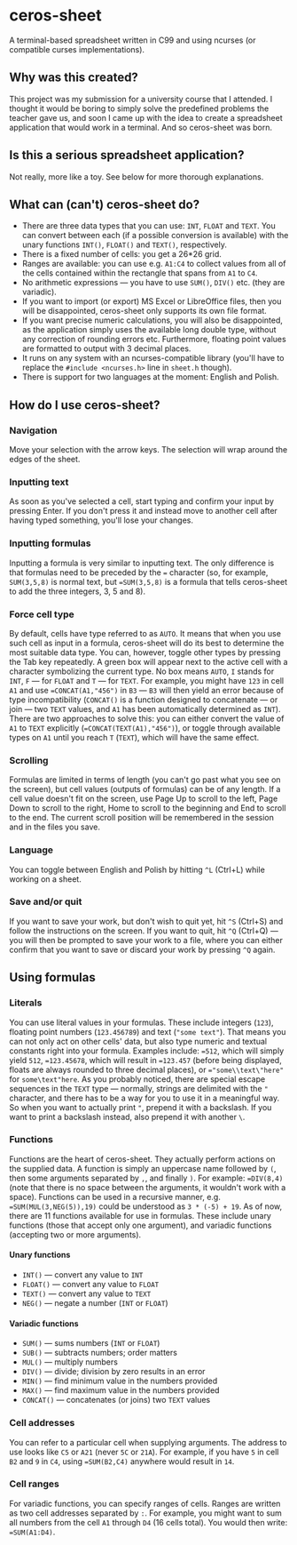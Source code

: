 # ceros-sheet
A terminal-based spreadsheet written in C99 and using ncurses (or compatible curses implementations).

## Why was this created?
This project was my submission for a university course that I attended. I thought it would be boring to simply solve the predefined problems the teacher gave us, and soon I came up with the idea to create a spreadsheet application that would work in a terminal. And so ceros-sheet was born.

## Is this a serious spreadsheet application?
Not really, more like a toy. See below for more thorough explanations.

## What can (can't) ceros-sheet do?
* There are three data types that you can use: `INT`, `FLOAT` and `TEXT`. You can convert between each (if a possible conversion is available) with the unary functions `INT()`, `FLOAT()` and `TEXT()`, respectively.
* There is a fixed number of cells: you get a 26*26 grid.
* Ranges are available: you can use e.g. `A1:C4` to collect values from all of the cells contained within the rectangle that spans from `A1` to `C4`.
* No arithmetic expressions &mdash; you have to use `SUM()`, `DIV()` etc. (they are variadic).
* If you want to import (or export) MS Excel or LibreOffice files, then you will be disappointed, ceros-sheet only supports its own file format.
* If you want precise numeric calculations, you will also be disappointed, as the application simply uses the available long double type, without any correction of rounding errors etc. Furthermore, floating point values are formatted to output with 3 decimal places.
* It runs on any system with an ncurses-compatible library (you'll have to replace the `#include <ncurses.h>` line in `sheet.h` though).
* There is support for two languages at the moment: English and Polish.

## How do I use ceros-sheet?

### Navigation
Move your selection with the arrow keys. The selection will wrap around the edges of the sheet.

### Inputting text
As soon as you've selected a cell, start typing and confirm your input by pressing Enter. If you don't press it and instead move to another cell after having typed something, you'll lose your changes.

### Inputting formulas
Inputting a formula is very similar to inputting text. The only difference is that formulas need to be preceded by the `=` character (so, for example, `SUM(3,5,8)` is normal text, but `=SUM(3,5,8)` is a formula that tells ceros-sheet to add the three integers, 3, 5 and 8).

### Force cell type
By default, cells have type referred to as `AUTO`. It means that when you use such cell as input in a formula, ceros-sheet will do its best to determine the most suitable data type. You can, however, toggle other types by pressing the Tab key repeatedly. A green box will appear next to the active cell with a character symbolizing the current type. No box means `AUTO`, `I` stands for `INT`, `F` &mdash; for `FLOAT` and `T` &mdash; for `TEXT`. For example, you might have `123` in cell `A1` and use `=CONCAT(A1,"456")` in `B3` &mdash; `B3` will then yield an error because of type incompatibility (`CONCAT()` is a function designed to concatenate &mdash; or join &mdash; two `TEXT` values, and `A1` has been automatically determined as `INT`). There are two approaches to solve this: you can either convert the value of `A1` to `TEXT` explicitly (`=CONCAT(TEXT(A1),"456")`), or toggle through available types on `A1` until you reach `T` (`TEXT`), which will have the same effect.

### Scrolling
Formulas are limited in terms of length (you can't go past what you see on the screen), but cell values (outputs of formulas) can be of any length. If a cell value doesn't fit on the screen, use Page Up to scroll to the left, Page Down to scroll to the right, Home to scroll to the beginning and End to scroll to the end. The current scroll position will be remembered in the session and in the files you save.

### Language
You can toggle between English and Polish by hitting `^L` (Ctrl+L) while working on a sheet.

### Save and/or quit
If you want to save your work, but don't wish to quit yet, hit `^S` (Ctrl+S) and follow the instructions on the screen. If you want to quit, hit `^Q` (Ctrl+Q) &mdash; you will then be prompted to save your work to a file, where you can either confirm that you want to save or discard your work by pressing `^Q` again.

## Using formulas

### Literals
You can use literal values in your formulas. These include integers (`123`), floating point numbers (`123.456789`) and text (`"some text"`). That means you can not only act on other cells' data, but also type numeric and textual constants right into your formula. Examples include: `=512`, which will simply yield `512`, `=123.45678`, which will result in `=123.457` (before being displayed, floats are always rounded to three decimal places), or `="some\\text\"here"` for `some\text"here`. As you probably noticed, there are special escape sequences in the `TEXT` type &mdash; normally, strings are delimited with the `"` character, and there has to be a way for you to use it in a meaningful way. So when you want to actually print `"`, prepend it with a backslash. If you want to print a backslash instead, also prepend it with another `\`.

### Functions
Functions are the heart of ceros-sheet. They actually perform actions on the supplied data. A function is simply an uppercase name followed by `(`, then some arguments separated by `,`, and finally `)`. For example: `=DIV(8,4)` (note that there is no space between the arguments, it wouldn't work with a space).
Functions can be used in a recursive manner, e.g. `=SUM(MUL(3,NEG(5)),19)` could be understood as `3 * (-5) + 19`.
As of now, there are 11 functions available for use in formulas. These include unary functions (those that accept only one argument), and variadic functions (accepting two or more arguments).

#### Unary functions
* `INT()` &mdash; convert any value to `INT`
* `FLOAT()` &mdash; convert any value to `FLOAT`
* `TEXT()` &mdash; convert any value to `TEXT`
* `NEG()` &mdash; negate a number (`INT` or `FLOAT`)

#### Variadic functions
* `SUM()` &mdash; sums numbers (`INT` or `FLOAT`)
* `SUB()` &mdash; subtracts numbers; order matters
* `MUL()` &mdash; multiply numbers
* `DIV()` &mdash; divide; division by zero results in an error
* `MIN()` &mdash; find minimum value in the numbers provided
* `MAX()` &mdash; find maximum value in the numbers provided
* `CONCAT()` &mdash; concatenates (or joins) two `TEXT` values

### Cell addresses
You can refer to a particular cell when supplying arguments. The address to use looks like `C5` or `A21` (never `5C` or `21A`).
For example, if you have `5` in cell `B2` and `9` in `C4`, using `=SUM(B2,C4)` anywhere would result in `14`.

### Cell ranges
For variadic functions, you can specify ranges of cells. Ranges are written as two cell addresses separated by `:`. For example, you might want to sum all numbers from the cell `A1` through `D4` (16 cells total). You would then write: `=SUM(A1:D4)`.